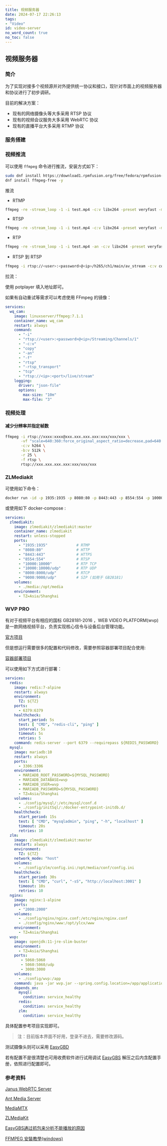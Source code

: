 ```yaml
---
title: 视频服务器
date: 2024-07-17 22:26:13
tags:
- "Video"
id: video-server
no_word_count: true
no_toc: false
---
```


## 视频服务器

### 简介

为了实现对接多个视频源并对外提供统一协议和接口，现针对市面上的视频服务器和协议进行了初步调研。

目前的解决方案：

- 现有的网络摄像头等大多采用 RTSP 协议
- 现有的视频会议服务大多采用 WebRTC 协议
- 现有的直播平台大多采用 RTMP 协议

### 服务搭建

### 视频推流

可以使用 `ffmpeg` 命令进行推流，安装方式如下：

```bash
sudo dnf install https://download1.rpmfusion.org/free/fedora/rpmfusion-free-release-$(rpm -E %fedora).noarch.rpm
dnf install ffmpeg-free -y
```

推流

- RTMP

```bash
ffmpeg -re -stream_loop -1 -i test.mp4 -c:v libx264 -preset veryfast -maxrate 3000k -bufsize 6000k -f flv rtmp://<host>:<port>/live/stream
```

- RTSP

```bash
ffmpeg -re -stream_loop -1 -i test.mp4 -c:v libx264 -preset veryfast -maxrate 3000k -bufsize 6000k -c:a aac -b:a 128k -rtsp_transport tcp -f rtsp rtsp://<host>:<port>/live/stream
```

- RTP

```bash
ffmpeg -re -stream_loop -1 -i test.mp4 -an -c:v libx264 -preset veryfast -maxrate 3000k -bufsize 6000k -c:a aac -b:a 128k -f rtp rtp://<host>:<port>/live/stream
```

- RTSP 到 RTSP

```bash
ffmpeg -i rtsp://<user>:<password>@<ip>/h265/ch1/main/av_stream -c:v copy -an -f rtsp -rtsp_transport tcp rtsp://<ip>:<port>/live/stream
```

拉流：

使用 potplayer 填入地址即可。

如果有自动重试等需求可以考虑使用 FFmpeg 的镜像：

```yaml
services:
  wq_cam:
    image: linuxserver/ffmpeg:7.1.1
    container_name: wq_cam
    restart: always
    command:
      - "-i"
      - "rtsp://<user>:<password>@<ip>/Streaming/Channels/1"
      - "-c:v"
      - "copy"
      - "-an"
      - "-f"
      - "rtsp"
      - "-rtsp_transport"
      - "tcp"
      - "rtsp://<ip>:<port>/live/stream"
    logging:
      driver: "json-file"
      options:
        max-size: "10m"
        max-file: "3"
```

### 视频处理

#### 减少分辨率并指定帧数

```bash
ffmpeg -i rtsp://xxxx:xxxx@xxx.xxx.xxx.xxx:xxx/xxx/xxx \
       -vf "scale=640:360:force_original_aspect_ratio=decrease,pad=640:360:(ow-iw)/2:(oh-ih)/2" \
       -c:v h264 \
       -b:v 512k \
       -r 25 \
       -f rtsp \
       rtsp://xxx.xxx.xxx.xxx:xxx/xxx/xxx
```

### ZLMediakit

可使用如下命令：

```bash
docker run -id -p 1935:1935 -p 8080:80 -p 8443:443 -p 8554:554 -p 10000:10000 -p 10000:10000/udp -p 8000:8000/udp -p 9000:9000/udp zlmediakit/zlmediakit:master
```

或使用如下 docker-compose :

```yaml
services:
  zlmediakit:
    image: zlmediakit/zlmediakit:master
    container_name: zlmediakit
    restart: unless-stopped
    ports:
      - "1935:1935"             # RTMP
      - "8080:80"               # HTTP
      - "8443:443"              # HTTPS
      - "8554:554"              # RTSP
      - "10000:10000"           # RTP TCP
      - "10000:10000/udp"       # RTP UDP
      - "8000:8000/udp"         # RTCP
      - "9000:9000/udp"         # SIP (如用于 GB28181)
    volumes:
      - ./media:/opt/media
    environment:
      - TZ=Asia/Shanghai
```

### WVP PRO

有对于视频平台有相应的国标 GB28181-2016 ，WEB VIDEO PLATFORM(wvp) 是一款网络视频平台，负责实现核心信令与设备后台管理功能。

[官方项目](https://github.com/648540858/wvp-GB28181-pro)

但是想运行需要很多的配置和代码修改，需要参照容器部署项目配合使用:

[容器部署项目](https://github.com/SaltFish001/wvp_pro_compose)

可以使用如下方式进行部署：

```yaml
services:
  redis:
    image: redis:7-alpine
    restart: always
    environment:
      TZ: ${TZ}
    ports:
      - 6379:6379
    healthcheck:
      start_period: 5s
      test: [ "CMD", "redis-cli", "ping" ]
      interval: 5s
      timeout: 5s
      retries: 5
    command: redis-server --port 6379 --requirepass ${REDIS_PASSWORD}  --appendonly yes
  mysql:
    image: mariadb:10
    restart: always
    ports:
      - 3306:3306
    environment:
      - MARIADB_ROOT_PASSWORD=${MYSQL_PASSWORD}
      - MARIADB_DATABASE=wvp
      - MARIADB_USER=wvp
      - MARIADB_PASSWORD=${MYSQL_PASSWORD}
      - TZ=Asia/Shanghai
    volumes:
      - ./config/mysql/:/etc/mysql/conf.d
      - ./config/initSql/:/docker-entrypoint-initdb.d/
    healthcheck:
      start_period: 15s
      test: [ "CMD", "mysqladmin", "ping", "-h", "localhost" ]
      timeout: 20s
      retries: 10
  zlm:
    image: zlmediakit/zlmediakit:master
    restart: always
    environment:
      TZ: ${TZ}
    network_mode: "host"
    volumes:
      - ./config/zlm/config.ini:/opt/media/conf/config.ini
    healthcheck:
      start_period: 30s
      test: [ "CMD", "curl", "-sS", "http://localhost:3001" ]
      timeout: 10s
      retries: 10
  nginx:
    image: nginx:1-alpine
    ports:
      - "2000:2000"
    volumes:
      - ./config/nginx/nginx.conf:/etc/nginx/nginx.conf
      - ./config/nginx/www:/opt/ylcx/www
    environment:
      - TZ=Asia/Shanghai
  wvp:
    image: openjdk:11-jre-slim-buster
    environment:
      - TZ=Asia/Shanghai
    ports:
       - 5060:5060
       - 5060:5060/udp
       - 3000:3000
    volumes:
      - ./config/wvp:/app
    command: java -jar wvp.jar --spring.config.location=/app/application.yaml
    depends_on:
      mysql:
        condition: service_healthy
      redis:
        condition: service_healthy
      zlm:
        condition: service_healthy
```

具体配置参考项目实现即可。

> 注：目前版本界面不好用，登录不进去，需要修改源码。

测试摄像头则可以采用 [EasyGBD](https://github.com/EasyDarwin/EasyGBD)

若有配置不是很清楚也可用收费软件进行试用调试 [EasyGBS](https://www.tsingsee.com/download) 解压之后内含配置手册，依照进行配置即可。

### 参考资料

[Janus WebRTC Server](https://janus.conf.meetecho.com/)

[Ant Media Server](https://github.com/ant-media/Ant-Media-Server)

[MediaMTX](https://github.com/bluenviron/mediamtx)

[ZLMediaKit](https://github.com/ZLMediaKit/ZLMediaKit)

[EasyGBS通过抓包来分析不能播放的原因](https://www.bilibili.com/video/BV1x54y1e7A5)

[FFMPEG 安裝教學(windows)](https://vocus.cc/article/64701a2cfd897800014daed0)
